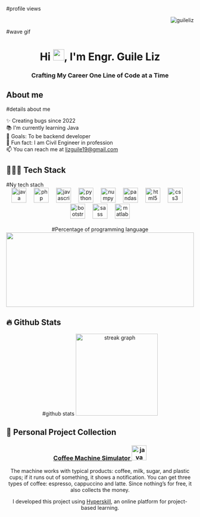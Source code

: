 #profile views
<p align="right"> <img src="https://komarev.com/ghpvc/?username=guileliz&label=Profile%20views&color=0e75b6&style=flat" alt="guileliz" /> </p>
#wave gif
<h1 align="center">Hi <img src="https://raw.githubusercontent.com/iampavangandhi/iampavangandhi/master/gifs/Hi.gif" width="30px">, I'm Engr. Guile Liz</h1>

<h3 align="center">Crafting My Career One Line of Code at a Time</h3>

<h2 align="left">About me</h2>
#details about me
<p align="left">✨ Creating bugs since 2022<br>📚 I'm currently learning Java<br>🎯 Goals: To be backend developer<br>🎲 Fun fact: I am Civil Engineer in profession <br>📫 You can reach me at <a href="mailto:lizguile19@gmail.com">lizguile19@gmail.com</a></p>

<h2 align="left">👨🏽‍💻 Tech Stack</h2>
#Ny tech stach
<div align="center">
  <img src="https://cdn.jsdelivr.net/gh/devicons/devicon/icons/java/java-original.svg" height="40" alt="java logo"  />
  <img width="12" />
  <img src="https://cdn.jsdelivr.net/gh/devicons/devicon/icons/php/php-original.svg" height="40" alt="php logo"  />
  <img width="12" />
  <img src="https://cdn.jsdelivr.net/gh/devicons/devicon/icons/javascript/javascript-original.svg" height="40" alt="javascript logo"  />
  <img width="12" />
  <img src="https://cdn.jsdelivr.net/gh/devicons/devicon/icons/python/python-original.svg" height="40" alt="python logo"  />
  <img width="12" />
  <img src="https://cdn.jsdelivr.net/gh/devicons/devicon/icons/numpy/numpy-original.svg" height="40" alt="numpy logo"  />
  <img width="12" />
  <img src="https://cdn.jsdelivr.net/gh/devicons/devicon/icons/pandas/pandas-original.svg" height="40" alt="pandas logo"  />
  <img width="12" />
  <img src="https://cdn.jsdelivr.net/gh/devicons/devicon/icons/html5/html5-original.svg" height="40" alt="html5 logo"  />
  <img width="12" />
  <img src="https://cdn.jsdelivr.net/gh/devicons/devicon/icons/css3/css3-original.svg" height="40" alt="css3 logo"  />
  <img width="12" />
  <img src="https://cdn.jsdelivr.net/gh/devicons/devicon/icons/bootstrap/bootstrap-original.svg" height="40" alt="bootstrap logo"  />
  <img width="12" />
  <img src="https://cdn.jsdelivr.net/gh/devicons/devicon/icons/sass/sass-original.svg" height="40" alt="sass logo"  />
  <img width="12" />
  <img src="https://cdn.jsdelivr.net/gh/devicons/devicon/icons/matlab/matlab-original.svg" height="40" alt="matlab logo"  />
</div>
<br>
<div align="center"> 
  #Percentage of programming language
  <img  style="height: 200px; display: inline-block; margin-left: auto; margin-right: auto; width: 100%;" src="https://github-readme-stats-sigma-five.vercel.app/api/top-langs/?username=GuileLiz&theme=blue&layout=compact&hide_border=true"  
</div>


<h2 align="left">🔥 Github Stats </h2>
<div align="center"> 
  #github stats
  <img src="https://streak-stats.demolab.com?user=GuileLiz&locale=en&mode=daily&theme=github_dark&layout=compact&hide_border=true" height="220" alt="streak graph"  /> 
</div>

<h2 align="left">🌱 Personal Project Collection </h2> 
<h3>
  <a href="https://github.com/GuileLiz/Coffee_Machine-Java-Hyperskill/blob/f1468dfe4699711678eec832c8e3bb969ece0687/Coffee%20Machine%20(Java)/task/src/machine/CoffeeMachine.java">Coffee Machine Simulator </a>
  <img src="https://cdn.jsdelivr.net/gh/devicons/devicon/icons/java/java-original.svg" height="40" alt="java logo"  />
</h3>
<p>The machine works with typical products: coffee, milk, sugar, and plastic cups; if it runs out of something, it shows a notification. You can get three types of coffee: espresso, cappuccino and latte. Since nothing’s for free, it also collects the money.</p>
<p>I developed this project using <a href="https://hyperskill.org/projects/33?category=2&track=8">Hyperskill</a>, an online platform for project-based learning.</p>

<!--
**GuileLiz/GuileLiz** is a ✨ _special_ ✨ repository because its `README.md` (this file) appears on your GitHub profile.

Here are some ideas to get you started:

- 🔭 I’m currently working on ...
- 🌱 I’m currently learning ...
- 👯 I’m looking to collaborate on ...
- 🤔 I’m looking for help with ...
- 💬 Ask me about ...
- 📫 How to reach me: ...
- 😄 Pronouns: ...
- ⚡ Fun fact: ...
-->
